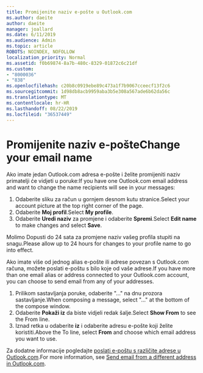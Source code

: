 ```yaml
---
title: Promijenite naziv e-pošte u Outlook.com
ms.author: daeite
author: daeite
manager: joallard
ms.date: 6/11/2019
ms.audience: Admin
ms.topic: article
ROBOTS: NOINDEX, NOFOLLOW
localization_priority: Normal
ms.assetid: f0b69874-8a7b-480c-8329-01872c6c21df
ms.custom:
- "8000036"
- "838"
ms.openlocfilehash: c20b8c0919ebe89c473a1f7b9067cceecf13f2c6
ms.sourcegitcommit: 1d98db8acb9959aba3b5e308a567ade6b62da56c
ms.translationtype: MT
ms.contentlocale: hr-HR
ms.lasthandoff: 08/22/2019
ms.locfileid: "36537449"
---
```

# <a name="change-your-email-name"></a><span data-ttu-id="1d08f-102">Promijenite naziv e-pošte</span><span class="sxs-lookup"><span data-stu-id="1d08f-102">Change your email name</span></span>

<span data-ttu-id="1d08f-103">Ako imate jedan Outlook.com adresa e-pošte i želite promijeniti naziv primatelji će vidjeti u poruke:</span><span class="sxs-lookup"><span data-stu-id="1d08f-103">If you have one Outlook.com email address and want to change the name recipients will see in your messages:</span></span>
  
1. <span data-ttu-id="1d08f-104">Odaberite sliku za račun u gornjem desnom kutu stranice.</span><span class="sxs-lookup"><span data-stu-id="1d08f-104">Select your account picture at the top right corner of the page.</span></span>
2. <span data-ttu-id="1d08f-105">Odaberite **Moj profil**.</span><span class="sxs-lookup"><span data-stu-id="1d08f-105">Select **My profile**.</span></span>
3. <span data-ttu-id="1d08f-106">Odaberite **Uredi naziv** za promjene i odaberite **Spremi**.</span><span class="sxs-lookup"><span data-stu-id="1d08f-106">Select **Edit name** to make changes and select **Save**.</span></span>

<span data-ttu-id="1d08f-107">Molimo Dopusti do 24 sata za promjene naziv vašeg profila stupiti na snagu.</span><span class="sxs-lookup"><span data-stu-id="1d08f-107">Please allow up to 24 hours for changes to your profile name to go into effect.</span></span>
  
<span data-ttu-id="1d08f-108">Ako imate više od jednog alias e-pošte ili adrese povezan s Outlook.com računa, možete poslati e-poštu s bilo koje od vaše adrese.</span><span class="sxs-lookup"><span data-stu-id="1d08f-108">If you have more than one email alias or address connected to your Outlook.com account, you can choose to send email from any of your addresses.</span></span>
  
1. <span data-ttu-id="1d08f-109">Prilikom sastavljanja poruke, odaberite "..." na dnu prozora sastavljanje.</span><span class="sxs-lookup"><span data-stu-id="1d08f-109">When composing a message, select "..." at the bottom of the compose window.</span></span>
1. <span data-ttu-id="1d08f-110">Odaberite **Pokaži iz** da biste vidjeli redak šalje.</span><span class="sxs-lookup"><span data-stu-id="1d08f-110">Select **Show From** to see the From line.</span></span>
1. <span data-ttu-id="1d08f-111">Iznad retka u odaberite **iz** i odaberite adresu e-pošte koji želite koristiti.</span><span class="sxs-lookup"><span data-stu-id="1d08f-111">Above the To line, select **From** and choose which email address you want to use.</span></span>

<span data-ttu-id="1d08f-112">Za dodatne informacije pogledajte [poslati e-poštu s različite adrese u Outlook.com](https://support.office.com/article/ccba89cb-141c-4a36-8c56-6d16a8556d2e?wt.mc_id=Office_Outlook_com_Alchemy).</span><span class="sxs-lookup"><span data-stu-id="1d08f-112">For more information, see [Send email from a different address in Outlook.com](https://support.office.com/article/ccba89cb-141c-4a36-8c56-6d16a8556d2e?wt.mc_id=Office_Outlook_com_Alchemy).</span></span>